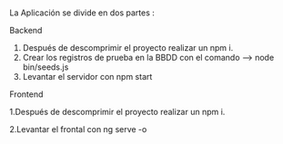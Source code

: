 # 
La Aplicación se divide en dos partes :

Backend 

1. Después de descomprimir el proyecto realizar un npm i. 
2. Crear los registros de prueba en la BBDD con el comando --> node bin/seeds.js
3. Levantar el servidor con npm start

Frontend 

1.Después de descomprimir el proyecto realizar un npm i. 

2.Levantar el frontal con ng serve -o 
